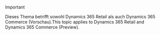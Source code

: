 > [!IMPORTANT]
> <span data-ttu-id="48a4d-101">Dieses Thema betrifft sowohl Dynamics 365 Retail als auch Dynamics 365 Commerce (Vorschau).</span><span class="sxs-lookup"><span data-stu-id="48a4d-101">This topic applies to Dynamics 365 Retail and Dynamics 365 Commerce (Preview).</span></span>

